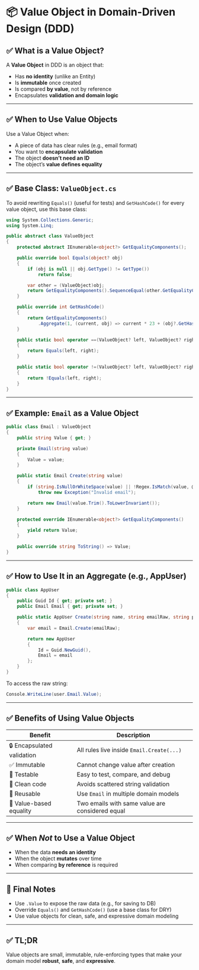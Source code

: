 # 📦 Value Object in Domain-Driven Design (DDD)

## ✅ What is a Value Object?

A **Value Object** in DDD is an object that:
- Has **no identity** (unlike an Entity)
- Is **immutable** once created
- Is compared **by value**, not by reference
- Encapsulates **validation and domain logic**

---

## ✅ When to Use Value Objects

Use a Value Object when:
- A piece of data has clear rules (e.g., email format)
- You want to **encapsulate validation**
- The object **doesn’t need an ID**
- The object’s **value defines equality**

---

## ✅ Base Class: `ValueObject.cs`

To avoid rewriting `Equals()` (useful for tests) and `GetHashCode()` for every value object, use this base class:

```csharp
using System.Collections.Generic;
using System.Linq;

public abstract class ValueObject
{
    protected abstract IEnumerable<object?> GetEqualityComponents();

    public override bool Equals(object? obj)
    {
        if (obj is null || obj.GetType() != GetType())
            return false;

        var other = (ValueObject)obj;
        return GetEqualityComponents().SequenceEqual(other.GetEqualityComponents());
    }

    public override int GetHashCode()
    {
        return GetEqualityComponents()
            .Aggregate(1, (current, obj) => current * 23 + (obj?.GetHashCode() ?? 0));
    }

    public static bool operator ==(ValueObject? left, ValueObject? right)
    {
        return Equals(left, right);
    }

    public static bool operator !=(ValueObject? left, ValueObject? right)
    {
        return !Equals(left, right);
    }
}
```

---

## ✅ Example: `Email` as a Value Object

```csharp
public class Email : ValueObject
{
    public string Value { get; }

    private Email(string value)
    {
        Value = value;
    }

    public static Email Create(string value)
    {
        if (string.IsNullOrWhiteSpace(value) || !Regex.IsMatch(value, @"^([\w\.\-]+)@([\w\-]+)((\.(\w){2,5})+)$"))
            throw new Exception("Invalid email");

        return new Email(value.Trim().ToLowerInvariant());
    }

    protected override IEnumerable<object?> GetEqualityComponents()
    {
        yield return Value;
    }

    public override string ToString() => Value;
}
```

---

## ✅ How to Use It in an Aggregate (e.g., AppUser)

```csharp
public class AppUser
{
    public Guid Id { get; private set; }
    public Email Email { get; private set; }

    public static AppUser Create(string name, string emailRaw, string password)
    {
        var email = Email.Create(emailRaw);

        return new AppUser
        {
            Id = Guid.NewGuid(),
            Email = email
        };
    }
}
```

To access the raw string:

```csharp
Console.WriteLine(user.Email.Value);
```

---

## ✅ Benefits of Using Value Objects

| Benefit                      | Description                                      |
|-----------------------------|--------------------------------------------------|
| 🔒 Encapsulated validation   | All rules live inside `Email.Create(...)`       |
| ✅ Immutable                 | Cannot change value after creation              |
| 🧪 Testable                  | Easy to test, compare, and debug                |
| 🧹 Clean code                | Avoids scattered string validation              |
| 🔁 Reusable                  | Use `Email` in multiple domain models           |
| 🤝 Value-based equality      | Two emails with same value are considered equal |

---

## ✅ When *Not* to Use a Value Object

- When the data **needs an identity**
- When the object **mutates** over time
- When comparing **by reference** is required

---

## 🧠 Final Notes

- Use `.Value` to expose the raw data (e.g., for saving to DB)
- Override `Equals()` and `GetHashCode()` (use a base class for DRY)
- Use value objects for clean, safe, and expressive domain modeling

---

## ✅ TL;DR

Value objects are small, immutable, rule-enforcing types that make your domain model **robust**, **safe**, and **expressive**.

